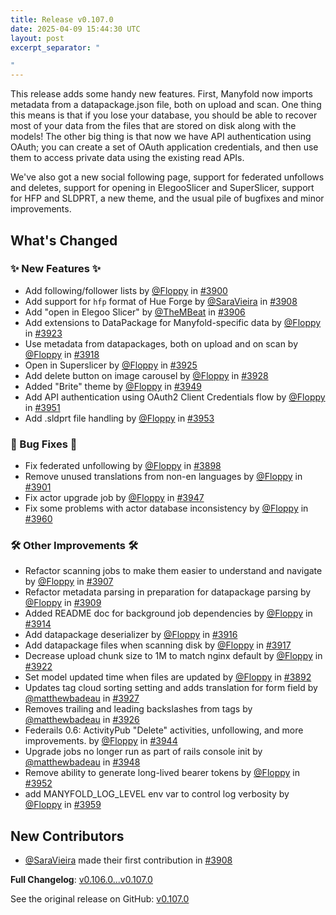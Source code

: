 ```yaml
---
title: Release v0.107.0
date: 2025-04-09 15:44:30 UTC
layout: post
excerpt_separator: "

"
---
```

This release adds some handy new features. First, Manyfold now imports metadata from a datapackage.json file, both on upload and scan. One thing this means is that if you lose your database, you should be able to recover most of your data from the files that are stored on disk along with the models! The other big thing is that now we have API authentication using OAuth; you can create a set of OAuth application credentials, and then use them to access private data using the existing read APIs.

We've also got a new social following page, support for federated unfollows and deletes, support for opening in ElegooSlicer and SuperSlicer, support for HFP and SLDPRT, a new theme, and the usual pile of bugfixes and minor improvements.

## What's Changed
### ✨ New Features ✨
* Add following/follower lists by [@Floppy](https://github.com/Floppy) in [#3900](https://github.com/manyfold3d/manyfold/pull/3900)
* Add support for `hfp` format of Hue Forge by [@SaraVieira](https://github.com/SaraVieira) in [#3908](https://github.com/manyfold3d/manyfold/pull/3908)
* Add "open in Elegoo Slicer" by [@TheMBeat](https://github.com/TheMBeat) in [#3906](https://github.com/manyfold3d/manyfold/pull/3906)
* Add extensions to DataPackage for Manyfold-specific data by [@Floppy](https://github.com/Floppy) in [#3923](https://github.com/manyfold3d/manyfold/pull/3923)
* Use metadata from datapackages, both on upload and on scan by [@Floppy](https://github.com/Floppy) in [#3918](https://github.com/manyfold3d/manyfold/pull/3918)
* Open in Superslicer by [@Floppy](https://github.com/Floppy) in [#3925](https://github.com/manyfold3d/manyfold/pull/3925)
* Add delete button on image carousel by [@Floppy](https://github.com/Floppy) in [#3928](https://github.com/manyfold3d/manyfold/pull/3928)
* Added "Brite" theme by [@Floppy](https://github.com/Floppy) in [#3949](https://github.com/manyfold3d/manyfold/pull/3949)
* Add API authentication using OAuth2 Client Credentials flow by [@Floppy](https://github.com/Floppy) in [#3951](https://github.com/manyfold3d/manyfold/pull/3951)
* Add .sldprt file handling by [@Floppy](https://github.com/Floppy) in [#3953](https://github.com/manyfold3d/manyfold/pull/3953)
### 🐛 Bug Fixes 🐛
* Fix federated unfollowing by [@Floppy](https://github.com/Floppy) in [#3898](https://github.com/manyfold3d/manyfold/pull/3898)
* Remove unused translations from non-en languages by [@Floppy](https://github.com/Floppy) in [#3901](https://github.com/manyfold3d/manyfold/pull/3901)
* Fix actor upgrade job by [@Floppy](https://github.com/Floppy) in [#3947](https://github.com/manyfold3d/manyfold/pull/3947)
* Fix some problems with actor database inconsistency by [@Floppy](https://github.com/Floppy) in [#3960](https://github.com/manyfold3d/manyfold/pull/3960)
### 🛠️ Other Improvements 🛠️
* Refactor scanning jobs to make them easier to understand and navigate by [@Floppy](https://github.com/Floppy) in [#3907](https://github.com/manyfold3d/manyfold/pull/3907)
* Refactor metadata parsing in preparation for datapackage parsing by [@Floppy](https://github.com/Floppy) in [#3909](https://github.com/manyfold3d/manyfold/pull/3909)
* Added README doc for background job dependencies by [@Floppy](https://github.com/Floppy) in [#3914](https://github.com/manyfold3d/manyfold/pull/3914)
* Add datapackage deserializer by [@Floppy](https://github.com/Floppy) in [#3916](https://github.com/manyfold3d/manyfold/pull/3916)
* Add datapackage files when scanning disk by [@Floppy](https://github.com/Floppy) in [#3917](https://github.com/manyfold3d/manyfold/pull/3917)
* Decrease upload chunk size to 1M to match nginx default by [@Floppy](https://github.com/Floppy) in [#3922](https://github.com/manyfold3d/manyfold/pull/3922)
* Set model updated time when files are updated by [@Floppy](https://github.com/Floppy) in [#3892](https://github.com/manyfold3d/manyfold/pull/3892)
* Updates tag cloud sorting setting and adds translation for form field by [@matthewbadeau](https://github.com/matthewbadeau) in [#3927](https://github.com/manyfold3d/manyfold/pull/3927)
* Removes trailing and leading backslashes from tags by [@matthewbadeau](https://github.com/matthewbadeau) in [#3926](https://github.com/manyfold3d/manyfold/pull/3926)
* Federails 0.6: ActivityPub "Delete" activities, unfollowing, and more improvements. by [@Floppy](https://github.com/Floppy) in [#3944](https://github.com/manyfold3d/manyfold/pull/3944)
* Upgrade jobs no longer run as part of rails console init by [@matthewbadeau](https://github.com/matthewbadeau) in [#3948](https://github.com/manyfold3d/manyfold/pull/3948)
* Remove ability to generate long-lived bearer tokens by [@Floppy](https://github.com/Floppy) in [#3952](https://github.com/manyfold3d/manyfold/pull/3952)
* add MANYFOLD_LOG_LEVEL env var to control log verbosity by [@Floppy](https://github.com/Floppy) in [#3959](https://github.com/manyfold3d/manyfold/pull/3959)

## New Contributors
* [@SaraVieira](https://github.com/SaraVieira) made their first contribution in [#3908](https://github.com/manyfold3d/manyfold/pull/3908)

**Full Changelog**: [v0.106.0...v0.107.0](https://github.com/manyfold3d/manyfold/compare/v0.106.0...v0.107.0)

See the original release on GitHub: [v0.107.0](https://github.com/manyfold3d/manyfold/releases/tag/v0.107.0)

